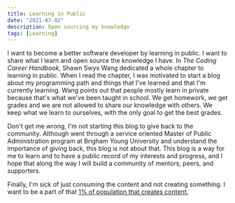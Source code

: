 ```yaml
---
title: Learning in Public
date: "2021-07-02"
description: Open sourcing my knowledge
tags: [Learning]
---
```


I want to become a better software developer by learning in public. I want to share what I learn and open source the knowledge I have. In _The Coding Career Handbook_, Shawn Swyx Wang dedicated a whole chapter to learning in public. When I read the chapter, I was motivated to start a blog about my programming path and things that I've learned and that I'm currently learning. Wang points out that people mostly learn in private because that's what we've been taught in school. We get homework, we get grades and we are not allowed to share our knowledge with others. We keep what we learn to ourselves, with the only goal to get the best grades.

Don't get me wrong, I'm not starting this blog to give back to the community. Although went through a service oriented Master of Public Administration program at Brigham Young University and understand the importance of giving back, this blog is not about that. This blog is a way for me to learn and to have a public record of my interests and progress, and I hope that along the way I will build a community of mentors, peers, and supporters.

Finally, I'm sick of just consuming the content and not creating something. I want to be a part of that <a href="https://en.wikipedia.org/wiki/1%25_rule_(Internet_culture)" target="_blank">1% of population that creates content.<a/>
